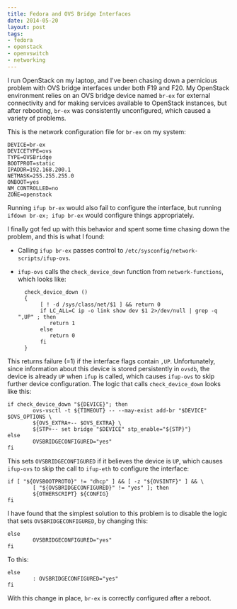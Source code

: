 ```yaml
---
title: Fedora and OVS Bridge Interfaces
date: 2014-05-20
layout: post
tags:
- fedora
- openstack
- openvswitch
- networking
---
```


I run OpenStack on my laptop, and I've been chasing down a pernicious
problem with OVS bridge interfaces under both F19 and F20.  My
OpenStack environment relies on an OVS bridge device named `br-ex` for
external connectivity and for making services available to OpenStack
instances, but after rebooting, `br-ex` was consistently unconfigured,
which caused a variety of problems.

This is the network configuration file for `br-ex` on my system:

    DEVICE=br-ex
    DEVICETYPE=ovs
    TYPE=OVSBridge
    BOOTPROT=static
    IPADDR=192.168.200.1
    NETMASK=255.255.255.0
    ONBOOT=yes
    NM_CONTROLLED=no
    ZONE=openstack

Running `ifup br-ex` would also fail to configure the interface, but
running `ifdown br-ex; ifup br-ex` would configure things
appropriately.

I finally got fed up with this behavior and spent some time chasing
down the problem, and this is what I found:

- Calling `ifup br-ex` passes control to
  `/etc/sysconfig/network-scripts/ifup-ovs`.
- `ifup-ovs` calls the `check_device_down` function from
  `network-functions`, which looks like:

        check_device_down ()
        {
             [ ! -d /sys/class/net/$1 ] && return 0
             if LC_ALL=C ip -o link show dev $1 2>/dev/null | grep -q ",UP" ; then
                return 1
             else
                return 0
             fi
        }

This returns failure (=1) if the interface flags contain `,UP`.
Unfortunately, since information about this device is stored
persistently in `ovsdb`, the device is already `UP` when `ifup` is
called, which causes `ifup-ovs` to skip further device
configuration.  The logic that calls `check_device_down` looks like
this:

    if check_device_down "${DEVICE}"; then
            ovs-vsctl -t ${TIMEOUT} -- --may-exist add-br "$DEVICE" $OVS_OPTIONS \
            ${OVS_EXTRA+-- $OVS_EXTRA} \
            ${STP+-- set bridge "$DEVICE" stp_enable="${STP}"}
    else
            OVSBRIDGECONFIGURED="yes"
    fi

This sets `OVSBRIDGECONFIGURED` if it believes the device is `UP`,
which causes `ifup-ovs` to skip the call to `ifup-eth` to configure
the interface:

    if [ "${OVSBOOTPROTO}" != "dhcp" ] && [ -z "${OVSINTF}" ] && \
            [ "${OVSBRIDGECONFIGURED}" != "yes" ]; then
            ${OTHERSCRIPT} ${CONFIG}
    fi

I have found that the simplest solution to this problem is to disable
the logic that sets `OVSBRIDGECONFIGURED`, by changing this:

    else
            OVSBRIDGECONFIGURED="yes"
    fi

To this:

    else
            : OVSBRIDGECONFIGURED="yes"
    fi

With this change in place, `br-ex` is correctly configured after a
reboot.

